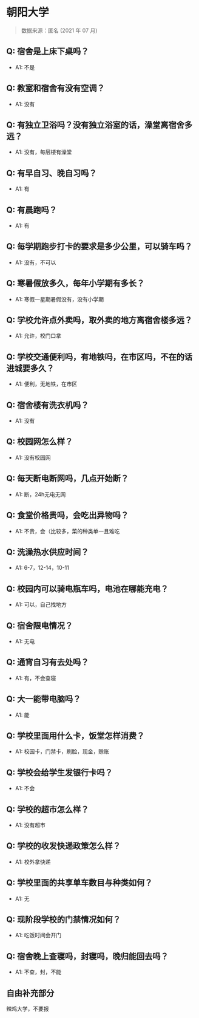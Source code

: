 # 朝阳大学

> 数据来源：匿名 (2021 年 07 月)

## Q: 宿舍是上床下桌吗？

- A1: 不是

## Q: 教室和宿舍有没有空调？

- A1: 没有

## Q: 有独立卫浴吗？没有独立浴室的话，澡堂离宿舍多远？

- A1: 没有，每层楼有澡堂

## Q: 有早自习、晚自习吗？

- A1: 有

## Q: 有晨跑吗？

- A1: 有

## Q: 每学期跑步打卡的要求是多少公里，可以骑车吗？

- A1: 没有，不可以

## Q: 寒暑假放多久，每年小学期有多长？

- A1: 寒假一星期暑假没有，没有小学期

## Q: 学校允许点外卖吗，取外卖的地方离宿舍楼多远？

- A1: 允许，校门口拿

## Q: 学校交通便利吗，有地铁吗，在市区吗，不在的话进城要多久？

- A1: 便利，无地铁，在市区

## Q: 宿舍楼有洗衣机吗？

- A1: 没有

## Q: 校园网怎么样？

- A1: 没有校园网

## Q: 每天断电断网吗，几点开始断？

- A1: 断，24h无电无网

## Q: 食堂价格贵吗，会吃出异物吗？

- A1: 不贵，会（比较多，菜的种类单一且难吃

## Q: 洗澡热水供应时间？

- A1: 6-7，12-14，10-11

## Q: 校园内可以骑电瓶车吗，电池在哪能充电？

- A1: 可以，自己找地方

## Q: 宿舍限电情况？

- A1: 无电

## Q: 通宵自习有去处吗？

- A1: 有，不会查寝

## Q: 大一能带电脑吗？

- A1: 能

## Q: 学校里面用什么卡，饭堂怎样消费？

- A1: 校园卡，门禁卡，刷脸，现金，赊账

## Q: 学校会给学生发银行卡吗？

- A1: 不会

## Q: 学校的超市怎么样？

- A1: 没有超市

## Q: 学校的收发快递政策怎么样？

- A1: 校外拿快递

## Q: 学校里面的共享单车数目与种类如何？

- A1: 无

## Q: 现阶段学校的门禁情况如何？

- A1: 吃饭时间会开门

## Q: 宿舍晚上查寝吗，封寝吗，晚归能回去吗？

- A1: 不查，封，不能

## 自由补充部分

辣鸡大学，不要报